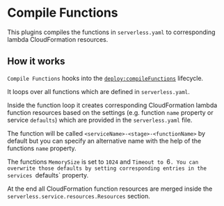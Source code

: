 # Compile Functions

This plugins compiles the functions in `serverless.yaml` to corresponding lambda CloudFormation resources.

## How it works

`Compile Functions` hooks into the [`deploy:compileFunctions`](/lib/plugins/deploy) lifecycle.

It loops over all functions which are defined in `serverless.yaml`.

Inside the function loop it creates corresponding CloudFormation lambda function resources based on the settings
(e.g. function `name` property or service `defaults`) which are provided in the `serverless.yaml` file.

The function will be called `<serviceName>-<stage>-<functionName>` by default but you can specify an alternative name
with the help of the functions `name` property.

The functions `MemorySize` is set to `1024` and `Timeout to `6`. You can overwrite those defaults by setting
corresponding entries in the services `defaults` property.

At the end all CloudFormation function resources are merged inside the `serverless.service.resources.Resources` section.
